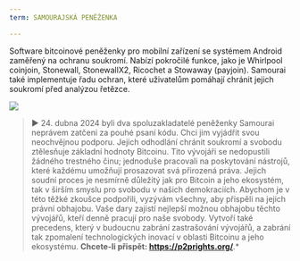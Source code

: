 ```yaml
---
term: SAMOURAJSKÁ PENĚŽENKA

---
```

Software bitcoinové peněženky pro mobilní zařízení se systémem Android zaměřený na ochranu soukromí. Nabízí pokročilé funkce, jako je Whirlpool coinjoin, Stonewall, StonewallX2, Ricochet a Stowaway (payjoin). Samourai také implementuje řadu ochran, které uživatelům pomáhají chránit jejich soukromí před analýzou řetězce.

![](../../dictionnaire/assets/45.webp)

> ► 24. dubna 2024 byli dva spoluzakladatelé peněženky Samourai neprávem zatčeni za pouhé psaní kódu. Chci jim vyjádřit svou neochvějnou podporu. Jejich odhodlání chránit soukromí a svobodu ztělesňuje základní hodnoty Bitcoinu. Tito vývojáři se nedopustili žádného trestného činu; jednoduše pracovali na poskytování nástrojů, které každému umožňují prosazovat svá přirozená práva. Jejich soudní proces je nesmírně důležitý jak pro Bitcoin a jeho ekosystém, tak v širším smyslu pro svobodu v našich demokraciích. Abychom je v této těžké zkoušce podpořili, vyzývám všechny, aby přispěli na jejich právní obhajobu. Vaše dary zajistí nejlepší možnou obhajobu těchto vývojářů, kteří denně pracují pro naše svobody. Vytvoří také precedens, který v budoucnu zabrání zastrašování vývojářů, a zabrání tak zpomalení technologických inovací v oblasti Bitcoinu a jeho ekosystému. **Chcete-li přispět: https://p2prights.org/**.*